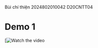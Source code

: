 Bùi chí thiện 
2024802010042
D20CNTT04
# Demo 1

[![Watch the video](https://drive.google.com/file/d/17JlpUoXdCcyksw1XzmSgyCU9C3GV0H6E/preview)
